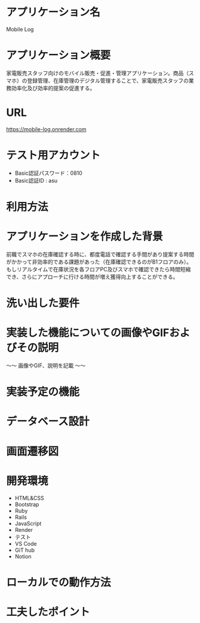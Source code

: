 # アプリケーション名
Mobile Log

# アプリケーション概要
家電販売スタッフ向けのモバイル販売・促進・管理アプリケーション。商品（スマホ）の登録管理、在庫管理のデジタル管理することで、家電販売スタッフの業務効率化及び効率的提案の促進する。

# URL
https://mobile-log.onrender.com

# テスト用アカウント
- Basic認証パスワード：0810
- Basic認証ID : asu

# 利用方法


# アプリケーションを作成した背景
前職でスマホの在庫確認する時に、都度電話で確認する手間があり提案する時間がかかって非効率的である課題があった（在庫確認できるのがB1フロアのみ）。
もしリアルタイムで在庫状況を各フロアPC及びスマホで確認できたら時間短縮でき、さらにアプローチに行ける時間が増え獲得向上することができる。

# 洗い出した要件


# 実装した機能についての画像やGIFおよびその説明
〜〜  画像やGIF、説明を記載  〜〜

# 実装予定の機能


# データベース設計


# 画面遷移図


# 開発環境
- HTML&CSS
- Bootstrap
- Ruby
- Rails
- JavaScript
- Render
- テスト
- VS Code
- GiT hub
- Notion

# ローカルでの動作方法


# 工夫したポイント